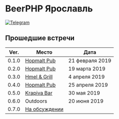 # BeerPHP Ярославль

[![Telegram](https://img.shields.io/badge/telegram-join%20chat-blue.svg?style=flat)](https://t.me/beerphp_yaroslavl)

## Прошедшие встречи

| Ver.  | Место | Дата |
|-------|-------|------|
| 0.1.0 | [Hopmalt Pub](https://hopmaltpub.ru/) | 21 февраля 2019 |
| 0.2.0 | [Hopmalt Pub](https://hopmaltpub.ru/) | 19 марта 2019 |
| 0.3.0 | [Hmel & Grill](https://vk.com/hmelgrill) | 4 апреля 2019 |
| 0.4.0 | [Hopmalt Pub](https://hopmaltpub.ru/) | 25 апреля 2019 |
| 0.5.0 | [Krapiva Bar](https://www.facebook.com/krapivabaryaroslavl/) | 30 мая 2019 |
| 0.6.0 | Outdoors | 20 июня 2019 |
| 0.7.0 | [На обсуждении](https://github.com/beerphp/yaroslavl/issues/1) ||
